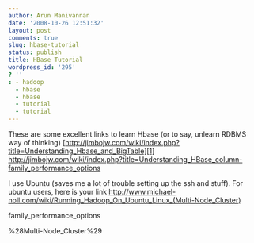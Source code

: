 ```yaml
---
author: Arun Manivannan
date: '2008-10-26 12:51:32'
layout: post
comments: true
slug: hbase-tutorial
status: publish
title: HBase Tutorial
wordpress_id: '295'
? ''
: - hadoop
  - hbase
  - hbase
  - tutorial
  - tutorial
---
```


These are some excellent links to learn Hbase (or to say, unlearn RDBMS way of
thinking)
[http://jimbojw.com/wiki/index.php?title=Understanding_Hbase_and_BigTable][1]
[http://jimbojw.com/wiki/index.php?title=Understanding_HBase_column-
family_performance_options][2]

I use Ubuntu (saves me a lot of trouble setting up the ssh and stuff). For
ubuntu users, here is your link [http://www.michael-
noll.com/wiki/Running_Hadoop_On_Ubuntu_Linux_(Multi-Node_Cluster)][3]

   [1]:
http://jimbojw.com/wiki/index.php?title=Understanding_Hbase_and_BigTable

   [2]: http://jimbojw.com/wiki/index.php?title=Understanding_HBase_column-
family_performance_options

   [3]: http://www.michael-noll.com/wiki/Running_Hadoop_On_Ubuntu_Linux_
%28Multi-Node_Cluster%29

